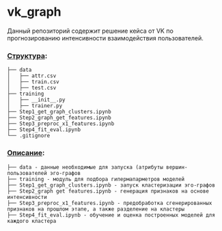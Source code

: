 # vk_graph

Данный репозиторий содержит решение кейса от VK по прогнозированию интенсивности взаимодействия пользователей.
### <u>Структура</u>: 
```
├── data 
│   ├── attr.csv
│   ├── train.csv 
│   ├── test.csv
├── training 
│   ├── __init__.py
│   ├── trainer.py
├── Step1_get_graph_clusters.ipynb
├── Step2_graph_get_features.ipynb
├── Step3_preproc_x1_features.ipynb
├── Step4_fit_eval.ipynb
└── .gitignore
```
### <u>Описание</u>:
```
├── data - данные необходимые для запуска (атрибуты вершин-пользователей эго-графов
├── training - модуль для подбора гипермапарметров моделей 
├── Step1_get_graph_clusters.ipynb - запуск кластеризации эго-графов 
├── Step2_graph get features.ipynb - генерация признаков на основе интенсивности 
├── Step3_preproc_x1_features.ipynb - предобработка сгенерированных признаков на прошлом этапе, а также разделение на кластеры 
├── Step4_fit_eval.ipynb - обучение и оценка построенных моделей для каждого кластера
```
